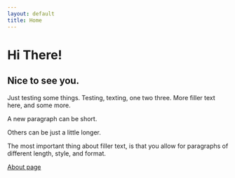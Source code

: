 ```yaml
---
layout: default
title: Home
---
```


# Hi There!

## Nice to see you.

Just testing some things. Testing, texting, one two three. More filler text here, and some more.

A new paragraph can be short.

Others can be just a little longer.

The most important thing about filler text, is that you allow for paragraphs of different length, style, and format.

[About page](https://craigkraft.github.io/about)
